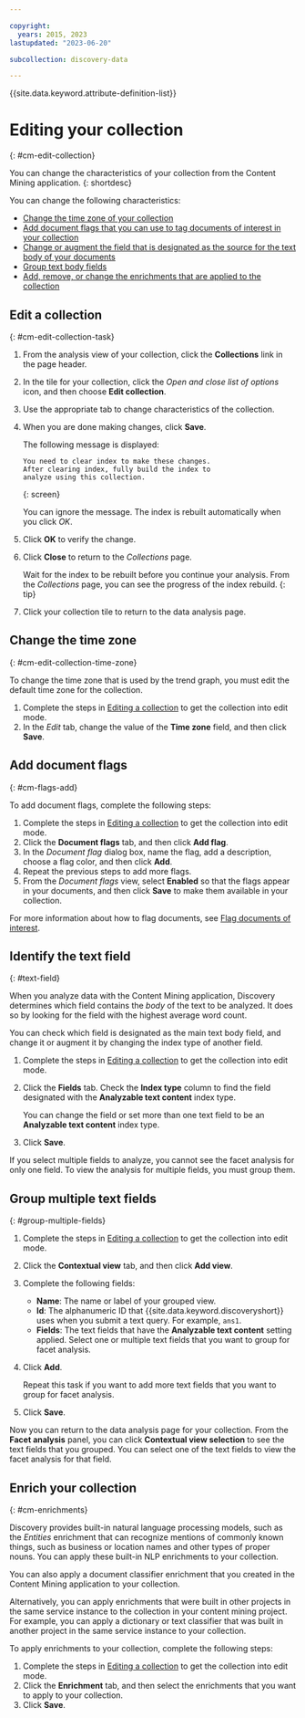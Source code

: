 ```yaml
---

copyright:
  years: 2015, 2023
lastupdated: "2023-06-20"

subcollection: discovery-data

---
```


{{site.data.keyword.attribute-definition-list}}

# Editing your collection
{: #cm-edit-collection}

You can change the characteristics of your collection from the Content Mining application.
{: shortdesc}

You can change the following characteristics:

-   [Change the time zone of your collection](#cm-edit-collection-time-zone)
-   [Add document flags that you can use to tag documents of interest in your collection](#cm-flags-add)
-   [Change or augment the field that is designated as the source for the text body of your documents](#text-field)
-   [Group text body fields](#group-multiple-fields)
-   [Add, remove, or change the enrichments that are applied to the collection](#cm-enrichments)

## Edit a collection
{: #cm-edit-collection-task}

1.  From the analysis view of your collection, click the **Collections** link in the page header.
1.  In the tile for your collection, click the *Open and close list of options* icon, and then choose **Edit collection**.
1.  Use the appropriate tab to change characteristics of the collection.
1.  When you are done making changes, click **Save**. 

    The following message is displayed: 

    ```text
    You need to clear index to make these changes. 
    After clearing index, fully build the index to 
    analyze using this collection.
    ```
    {: screen}

    You can ignore the message. The index is rebuilt automatically when you click *OK*.

1.  Click **OK** to verify the change. 
1.  Click **Close** to return to the *Collections* page.

    Wait for the index to be rebuilt before you continue your analysis. From the *Collections* page, you can see the progress of the index rebuild.
    {: tip}

1.  Click your collection tile to return to the data analysis page.

## Change the time zone
{: #cm-edit-collection-time-zone}

To change the time zone that is used by the trend graph, you must edit the default time zone for the collection.

1.  Complete the steps in [Editing a collection](#cm-edit-collection-task) to get the collection into edit mode.
1.  In the *Edit* tab, change the value of the **Time zone** field, and then click **Save**.

## Add document flags
{: #cm-flags-add}

To add document flags, complete the following steps:

1.  Complete the steps in [Editing a collection](#cm-edit-collection-task) to get the collection into edit mode.
1.  Click the **Document flags** tab, and then click **Add flag**.
1.  In the *Document flag* dialog box, name the flag, add a description, choose a flag color, and then click **Add**.
1.  Repeat the previous steps to add more flags.
1.  From the *Document flags* view, select **Enabled** so that the flags appear in your documents, and then click **Save** to make them available in your collection.

For more information about how to flag documents, see [Flag documents of interest](/docs/discovery-data?topic=discovery-data-cm-analyze-data#cm-flags).

## Identify the text field
{: #text-field}

When you analyze data with the Content Mining application, Discovery determines which field contains the *body* of the text to be analyzed. It does so by looking for the field with the highest average word count.

You can check which field is designated as the main text body field, and change it or augment it by changing the index type of another field.

1.  Complete the steps in [Editing a collection](#cm-edit-collection-task) to get the collection into edit mode.
1.  Click the **Fields** tab. Check the **Index type** column to find the field designated with the **Analyzable text content** index type.

    You can change the field or set more than one text field to be an **Analyzable text content** index type.
1.  Click **Save**.

If you select multiple fields to analyze, you cannot see the facet analysis for only one field. To view the analysis for multiple fields, you must group them.

## Group multiple text fields
{: #group-multiple-fields}

1.  Complete the steps in [Editing a collection](#cm-edit-collection-task) to get the collection into edit mode.
1.  Click the **Contextual view** tab, and then click **Add view**.
1.  Complete the following fields:

    -   **Name**: The name or label of your grouped view.
    -   **Id**: The alphanumeric ID that {{site.data.keyword.discoveryshort}} uses when you submit a text query. For example, `ans1`.
    -   **Fields**: The text fields that have the **Analyzable text content** setting applied. Select one or multiple text fields that you want to group for facet analysis.

1.  Click **Add**.

    Repeat this task if you want to add more text fields that you want to group for facet analysis.
1.  Click **Save**.

Now you can return to the data analysis page for your collection. From the **Facet analysis** panel, you can click **Contextual view selection** to see the text fields that you grouped. You can select one of the text fields to view the facet analysis for that field. 

## Enrich your collection
{: #cm-enrichments}

Discovery provides built-in natural language processing models, such as the *Entities* enrichment that can recognize mentions of commonly known things, such as business or location names and other types of proper nouns. You can apply these built-in NLP enrichments to your collection.

You can also apply a document classifier enrichment that you created in the Content Mining application to your collection.

Alternatively, you can apply enrichments that were built in other projects in the same service instance to the collection in your content mining project. For example, you can apply a dictionary or text classifier that was built in another project in the same service instance to your collection.

To apply enrichments to your collection, complete the following steps:

1.  Complete the steps in [Editing a collection](#cm-edit-collection-task) to get the collection into edit mode.
1.  Click the **Enrichment** tab, and then select the enrichments that you want to apply to your collection. 
1.  Click **Save**.
